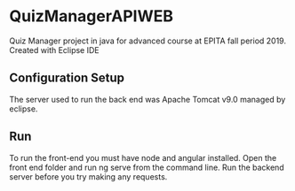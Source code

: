 # QuizManagerAPIWEB
Quiz Manager project in java for advanced course at EPITA fall period 2019.
Created with Eclipse IDE

## Configuration Setup

The server used to run the back end was Apache Tomcat v9.0 managed by eclipse.

## Run
To run the front-end you must have node and angular installed. Open the front end folder and run ng serve from the command line.
Run the backend server before you try making any requests.
